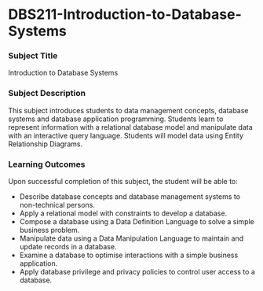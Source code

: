 # DBS211-Introduction-to-Database-Systems

### **Subject Title**

Introduction to Database Systems

### **Subject Description**

This subject introduces students to data management concepts, database systems and database application programming. Students learn to represent information with a relational database model and manipulate data with an interactive query language. Students will model data using Entity Relationship Diagrams.

### **Learning Outcomes**

Upon successful completion of this subject, the student will be able to:

- Describe database concepts and database management systems to non-technical persons.
- Apply a relational model with constraints to develop a database.
- Compose a database using a Data Definition Language to solve a simple business problem.
- Manipulate data using a Data Manipulation Language to maintain and update records in a database.
- Examine a database to optimise interactions with a simple business application.
- Apply database privilege and privacy policies to control user access to a database.
